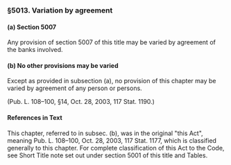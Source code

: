 ### §5013. Variation by agreement ###

#### (a) Section 5007 ####

Any provision of section 5007 of this title may be varied by agreement of the banks involved.

#### (b) No other provisions may be varied ####

Except as provided in subsection (a), no provision of this chapter may be varied by agreement of any person or persons.

(Pub. L. 108–100, §14, Oct. 28, 2003, 117 Stat. 1190.)

#### References in Text ####

This chapter, referred to in subsec. (b), was in the original "this Act", meaning Pub. L. 108–100, Oct. 28, 2003, 117 Stat. 1177, which is classified generally to this chapter. For complete classification of this Act to the Code, see Short Title note set out under section 5001 of this title and Tables.
